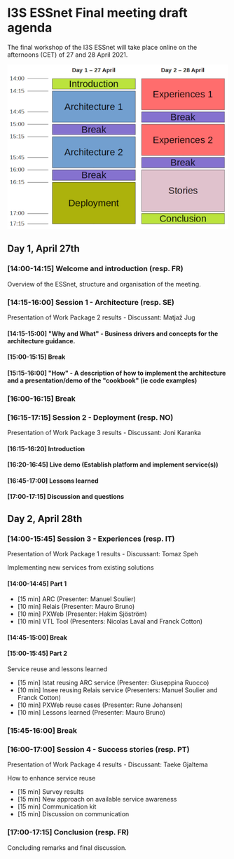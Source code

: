 # I3S ESSnet Final meeting draft agenda

The final workshop of the I3S ESSnet will take place online on the afternoons (CET) of 27 and 28 April 2021.

![Agenda](agenda.png)

## Day 1, April 27th
 
### [14:00-14:15] Welcome and introduction (resp. FR)

Overview of the ESSnet, structure and organisation of the meeting.

### [14:15-16:00] Session 1 - Architecture (resp. SE)

Presentation of Work Package 2 results - Discussant: Matjaž Jug 

#### [14:15-15:00] "Why and What" - Business drivers and concepts for the architecture guidance. 

#### [15:00-15:15] Break

#### [15:15-16:00] "How" - A description of how to implement the architecture and a presentation/demo of the "cookbook" (ie code examples)

### [16:00-16:15] Break

### [16:15-17:15] Session 2 - Deployment (resp. NO)

Presentation of Work Package 3 results - Discussant: Joni Karanka

#### [16:15-16:20] Introduction

#### [16:20-16:45] Live demo (Establish platform and implement service(s))

#### [16:45-17:00] Lessons learned

#### [17:00-17:15] Discussion and questions


## Day 2, April 28th

### [14:00-15:45] Session 3 - Experiences (resp. IT)

Presentation of Work Package 1 results - Discussant: Tomaz Speh

Implementing new services from existing solutions

#### [14:00-14:45] Part 1

  * [15 min] ARC (Presenter: Manuel Soulier)
  * [10 min] Relais (Presenter: Mauro Bruno)
  * [10 min] PXWeb (Presenter: Hakim Sjöström)
  * [10 min] VTL Tool (Presenters: Nicolas Laval and Franck Cotton)

#### [14:45-15:00] Break

#### [15:00-15:45] Part 2

Service reuse and lessons learned

  * [15 min] Istat reusing ARC service (Presenter: Giuseppina Ruocco)
  * [10 min] Insee reusing Relais service (Presenters: Manuel Soulier and Franck Cotton)
  * [10 min] PXWeb reuse cases (Presenter: Rune Johansen)
  * [10 min] Lessons learned (Presenter: Mauro Bruno)

### [15:45-16:00] Break

### [16:00-17:00] Session 4 - Success stories (resp. PT)

Presentation of Work Package 4 results - Discussant: Taeke Gjaltema

How to enhance service reuse

  * [15 min] Survey results 
  * [15 min] New approach on available service awareness
  * [15 min] Communication kit
  * [15 min] Discussion on communication

### [17:00-17:15] Conclusion (resp. FR)

Concluding remarks and final discussion.
